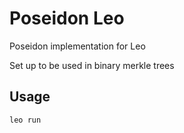 # Poseidon Leo

Poseidon implementation for Leo

Set up to be used in binary merkle trees
## Usage

`leo run`
